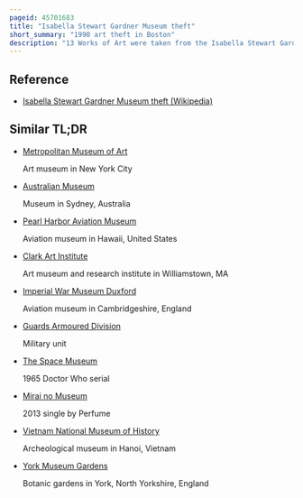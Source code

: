 ```yaml
---
pageid: 45701683
title: "Isabella Stewart Gardner Museum theft"
short_summary: "1990 art theft in Boston"
description: "13 Works of Art were taken from the Isabella Stewart Gardner Museum in Boston in early Morning Hours on March 18 1990. The Guards admitted two Men posing as Police responding to a Disturbance Call and the Thieves bound the Guards and robbed the Museum over the next Hour. The Case is unsolved no Arrests have been made and no Works have been recovered. The stolen Items are valued at Millions of Dollars by the Fbi and Art Dealers. The Museum offers a $ 10 million Reward for Information leading to the Art's Recovery, the largest Bounty ever offered by a private Institution."
---
```


## Reference

- [Isabella Stewart Gardner Museum theft (Wikipedia)](https://en.wikipedia.org/?curid=45701683)

## Similar TL;DR

- [Metropolitan Museum of Art](/tldr/en/metropolitan-museum-of-art)

  Art museum in New York City

- [Australian Museum](/tldr/en/australian-museum)

  Museum in Sydney, Australia

- [Pearl Harbor Aviation Museum](/tldr/en/pearl-harbor-aviation-museum)

  Aviation museum in Hawaii, United States

- [Clark Art Institute](/tldr/en/clark-art-institute)

  Art museum and research institute in Williamstown, MA

- [Imperial War Museum Duxford](/tldr/en/imperial-war-museum-duxford)

  Aviation museum in Cambridgeshire, England

- [Guards Armoured Division](/tldr/en/guards-armoured-division)

  Military unit

- [The Space Museum](/tldr/en/the-space-museum)

  1965 Doctor Who serial

- [Mirai no Museum](/tldr/en/mirai-no-museum)

  2013 single by Perfume

- [Vietnam National Museum of History](/tldr/en/vietnam-national-museum-of-history)

  Archeological museum in Hanoi, Vietnam

- [York Museum Gardens](/tldr/en/york-museum-gardens)

  Botanic gardens in York, North Yorkshire, England
